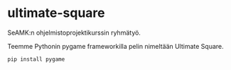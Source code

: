 # ultimate-square
SeAMK:n ohjelmistoprojektikurssin ryhmätyö.

Teemme Pythonin pygame frameworkilla pelin nimeltään Ultimate Square.

`pip install pygame`
